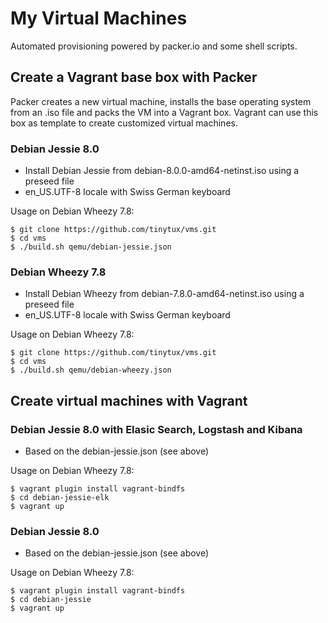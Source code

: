 My Virtual Machines 
===================

Automated provisioning powered by packer.io and some shell scripts.

## Create a Vagrant base box with Packer

Packer creates a new virtual machine, installs the base operating system from an .iso file
and packs the VM into a Vagrant box. Vagrant can use this box as template to create customized
virtual machines.

### Debian Jessie 8.0

- Install Debian Jessie from debian-8.0.0-amd64-netinst.iso using a preseed file
- en_US.UTF-8 locale with Swiss German keyboard

Usage on Debian Wheezy 7.8:

    $ git clone https://github.com/tinytux/vms.git
    $ cd vms
    $ ./build.sh qemu/debian-jessie.json

### Debian Wheezy 7.8

- Install Debian Wheezy from debian-7.8.0-amd64-netinst.iso using a preseed file
- en_US.UTF-8 locale with Swiss German keyboard

Usage on Debian Wheezy 7.8:

    $ git clone https://github.com/tinytux/vms.git
    $ cd vms
    $ ./build.sh qemu/debian-wheezy.json



## Create virtual machines with Vagrant


### Debian Jessie 8.0 with Elasic Search, Logstash and Kibana

 - Based on the debian-jessie.json (see above)

Usage on Debian Wheezy 7.8:
    
    $ vagrant plugin install vagrant-bindfs
    $ cd debian-jessie-elk 
    $ vagrant up


### Debian Jessie 8.0

 - Based on the debian-jessie.json (see above)

Usage on Debian Wheezy 7.8:

    $ vagrant plugin install vagrant-bindfs
    $ cd debian-jessie 
    $ vagrant up


